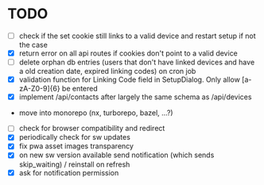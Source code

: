 # TODO

- [ ] check if the set cookie still links to a valid device and restart setup if not the case
- [x] return error on all api routes if cookies don't point to a valid device
- [ ] delete orphan db entries (users that don't have linked devices and have a old creation date, expired linking codes) on cron job
- [x] validation function for Linking Code field in SetupDialog. Only allow [a-zA-Z0-9]{6} be entered
- [x] implement /api/contacts after largely the same schema as /api/devices
-  move into monorepo (nx, turborepo, bazel, ...?)
- [ ] check for browser compatibility and redirect
- [x] periodically check for sw updates
- [x] fix pwa asset images transparency
- [x] on new sw version available send notification (which sends skip_waiting) / reinstall on refresh
- [x] ask for notification permission
